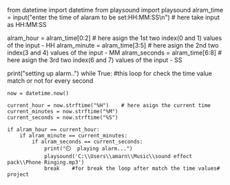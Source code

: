 from datetime import datetime
from playsound import playsound
alram_time = input("enter the time of alaram to be set:HH:MM:SS\n") # here take input as HH:MM:SS

alram_hour = alram_time[0:2]     # here asign the 1st two index(0 and 1) values of the input - HH
alram_minute = alram_time[3:5]   # here asign the 2nd two index(3 and 4) values of the input - MM
alram_seconds = alram_time[6:8]  # here asign the 3rd two index(6 and 7) values of the input - SS

print("setting up alarm..")
while True:            #this loop for check the time value match or not for every second 

    now = datetime.now()
    
    current_hour = now.strftime("%H")    # here asign the current time 
    current_minutes = now.strftime("%M")
    current_seconds = now.strftime("%S")
    
    if alram_hour == current_hour:
        if alram_minute == current_minutes:
            if alram_seconds == current_seconds:
                print("⏲️  playing alarm...")
                playsound('C:\\Users\\amarn\\Music\\sound effect pack\\Phone Ringing.mp3')
                break    #for break the loop after match the time values# project

